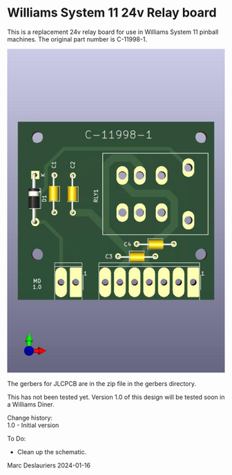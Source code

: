 # Williams System 11 24v Relay board

This is a replacement 24v relay board for use in Williams System 11
pinball machines. The original part number is C-11998-1.

![Render of PCB](docs/sys11-c11998-relay.jpg)

The gerbers for JLCPCB are in the zip file in the gerbers directory.

This has not been tested yet. Version 1.0 of this design will be tested
soon in a Williams Diner.

Change history:  
1.0 - Initial version  

To Do:  
- Clean up the schematic.  

Marc Deslauriers
2024-01-16
